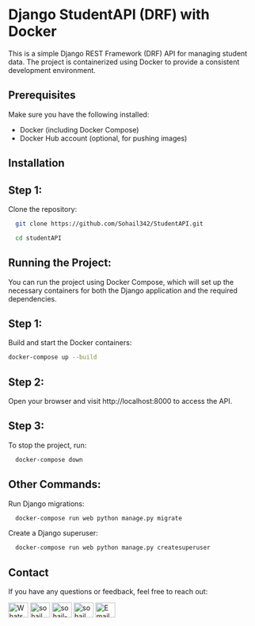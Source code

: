 
# Django StudentAPI (DRF) with Docker

This is a simple Django REST Framework (DRF) API for managing student data. The project is containerized using Docker to provide a consistent development environment.

## Prerequisites
Make sure you have the following installed:

- Docker (including Docker Compose)
- Docker Hub account (optional, for pushing images)

## Installation
## Step 1:
Clone the repository:

```bash
  git clone https://github.com/Sohail342/StudentAPI.git

  cd studentAPI
```


## Running the Project:
You can run the project using Docker Compose, which will set up the necessary containers for both the Django application and the required dependencies.


## Step 1:
Build and start the Docker containers:

```bash
docker-compose up --build

```

## Step 2:
Open your browser and visit http://localhost:8000 to access the API.

## Step 3:
To stop the project, run:

```bash
  docker-compose down

```
## Other Commands:
Run Django migrations:

```bash
  docker-compose run web python manage.py migrate

```
Create a Django superuser:

```bash
  docker-compose run web python manage.py createsuperuser


```


## Contact
If you have any questions or feedback, feel free to reach out:
<p align="left">
<a href="https://wa.me/+923428041928" target="blank"><img align="center" src="https://img.icons8.com/color/48/000000/whatsapp.png" alt="WhatsApp" height="30" width="40" /></a>
<a href="https://www.hackerrank.com/sohail_ahmad342" target="blank"><img align="center" src="https://raw.githubusercontent.com/rahuldkjain/github-profile-readme-generator/master/src/images/icons/Social/hackerrank.svg" alt="sohail_ahmad342" height="30" width="40" /></a>
<a href="https://www.linkedin.com/in/sohailahmad3428041928/" target="blank"><img align="center" src="https://raw.githubusercontent.com/rahuldkjain/github-profile-readme-generator/master/src/images/icons/Social/linked-in-alt.svg" alt="sohail-ahmad342" height="30" width="40" /></a>
<a href="https://instagram.com/sohail_ahmed113" target="blank"><img align="center" src="https://raw.githubusercontent.com/rahuldkjain/github-profile-readme-generator/master/src/images/icons/Social/instagram.svg" alt="sohail_ahmed113" height="30" width="40" /></a>
<a href="mailto:sohailahmed34280@gmail.com" target="blank"><img align="center" src="https://img.icons8.com/ios-filled/50/000000/email-open.png" alt="Email" height="30" width="40" /></a>
</p>


